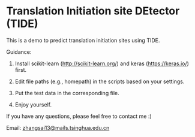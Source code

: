 # Translation Initiation site DEtector (TIDE)
This is a demo to predict translation initiation sites using TIDE.

Guidance:

1. Install scikit-learn (http://scikit-learn.org/) and keras (https://keras.io/) first.

2. Edit file paths (e.g., homepath) in the scripts based on your settings.

3. Put the test data in the corresponding file.

4. Enjoy yourself.

If you have any questions, please feel free to contact me :)

Email: zhangsai13@mails.tsinghua.edu.cn
